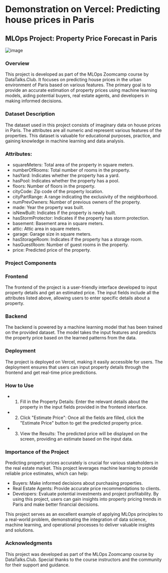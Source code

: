 # Demonstration on Vercel: Predicting house prices in Paris

## MLOps Project: Property Price Forecast in Paris

![image](https://github.com/user-attachments/assets/568874a2-4421-4f5b-9f3d-d67d81030113)

### Overview
This project is developed as part of the MLOps Zoomcamp course by DataTalks.Club. It focuses on predicting house prices in the urban environment of Paris based on various features. The primary goal is to provide an accurate estimation of property prices using machine learning models, aiding potential buyers, real estate agents, and developers in making informed decisions.

### Dataset Description
The dataset used in this project consists of imaginary data on house prices in Paris. The attributes are all numeric and represent various features of the properties. This dataset is valuable for educational purposes, practice, and gaining knowledge in machine learning and data analysis.

### Attributes:
- squareMeters: Total area of the property in square meters.
- numberOfRooms: Total number of rooms in the property.
- hasYard: Indicates whether the property has a yard.
- hasPool: Indicates whether the property has a pool.
- floors: Number of floors in the property.
- cityCode: Zip code of the property location.
- cityPartRange: A range indicating the exclusivity of the neighborhood.
- numPrevOwners: Number of previous owners of the property.
- made: Year the property was built.
- isNewBuilt: Indicates if the property is newly built.
- hasStormProtector: Indicates if the property has storm protection.
- basement: Basement area in square meters.
- attic: Attic area in square meters.
- garage: Garage size in square meters.
- hasStorageRoom: Indicates if the property has a storage room.
- hasGuestRoom: Number of guest rooms in the property.
- price: Predicted price of the property.

### Project Components
### Frontend
The frontend of the project is a user-friendly interface developed to input property details and get an estimated price. The input fields include all the attributes listed above, allowing users to enter specific details about a property.

### Backend
The backend is powered by a machine learning model that has been trained on the provided dataset. The model takes the input features and predicts the property price based on the learned patterns from the data.

### Deployment
The project is deployed on Vercel, making it easily accessible for users. The deployment ensures that users can input property details through the frontend and get real-time price predictions.

### How to Use
- 1. Fill in the Property Details: Enter the relevant details about the property in the input fields provided in the frontend interface.
- 2. Click "Estimate Price": Once all the fields are filled, click the "Estimate Price" button to get the predicted property price.
- 3. View the Results: The predicted price will be displayed on the screen, providing an estimate based on the input data.

### Importance of the Project
Predicting property prices accurately is crucial for various stakeholders in the real estate market. This project leverages machine learning to provide reliable price estimates, which can help:

- Buyers: Make informed decisions about purchasing properties.
- Real Estate Agents: Provide accurate price recommendations to clients.
- Developers: Evaluate potential investments and project profitability.
By using this project, users can gain insights into property pricing trends in Paris and make better financial decisions.

This project serves as an excellent example of applying MLOps principles to a real-world problem, demonstrating the integration of data science, machine learning, and operational processes to deliver valuable insights and solutions.

### Acknowledgments
This project was developed as part of the MLOps Zoomcamp course by DataTalks.Club. Special thanks to the course instructors and the community for their support and guidance.
